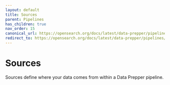 ```yaml
---
layout: default
title: Sources
parent: Pipelines
has_children: true
nav_order: 15
canonical_url: https://opensearch.org/docs/latest/data-prepper/pipelines/configuration/sources/sources/
redirect_to: https://opensearch.org/docs/latest/data-prepper/pipelines/configuration/sources/sources/
---
```


# Sources

Sources define where your data comes from within a Data Prepper pipeline.
